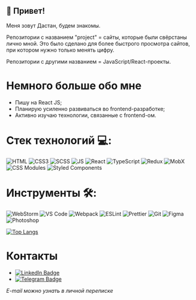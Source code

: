 ## 👋  Привет!

Меня зовут Дастан, будем знакомы.

Репозитории с названием "project" = сайты, которые были свёрстаны лично мной. Это было сделано для более быстрого просмотра сайтов, при котором нужно только менять цифру.

Репозитории с другими названием = JavaScript/React-проекты.

# Немного больше обо мне
* Пишу на React JS;
* Планирую усиленно развиваться во frontend-разработке;
* Активно изучаю технологии, связанные с frontend-ом.

# Стек технологий 💻:
![HTML](https://img.shields.io/badge/HTML5-%23E34F26?logo=html5&logoColor=%23fff&color=%23E34F26) ![CSS3](https://img.shields.io/badge/CSS3-%23E34F26?logo=css3&logoColor=%23fff&color=%231698E9) ![SCSS](https://img.shields.io/badge/SCSS-%23E34F26?logo=sass&logoColor=%23000&color=%23C95B93) ![JS](https://img.shields.io/badge/JavaScript-%23E34F26?logo=javascript&logoColor=%23000&color=%23F7E01D) ![React](https://camo.githubusercontent.com/b8f9baf34dfa59e5cf63be744777f8f01596535a4bcc1502df3cf39a71d41c23/68747470733a2f2f696d672e736869656c64732e696f2f62616467652f2d52656163742d3333333333333f7374796c653d666c6174266c6f676f3d7265616374) ![TypeScript](https://img.shields.io/badge/Typescript-%23E34F26?logo=typescript&logoColor=%23fff&color=%233179C7) ![Redux](https://img.shields.io/badge/Redux-%23E34F26?logo=redux&logoColor=%23764ABC&color=%23333) ![MobX](https://img.shields.io/badge/MobX-%23E34F26?logo=mobx&logoColor=%23fff&color=%23DD5C15) ![CSS Modules](https://img.shields.io/badge/CSS%20Modules-%23E34F26?logo=css3&logoColor=%23fff&color=%231698E9) ![Styled Components](https://img.shields.io/badge/styled%20components-%23333?logo=styled-components)
# Инструменты 🛠:
![WebStorm](https://img.shields.io/badge/WebStorm-%23E34F26?logo=webstorm&logoColor=%23fff&color=%2300CDD7) ![VS Code](https://img.shields.io/badge/VS%20Code-%23333?logo=visual%20studio%20code&logoColor=%23007ACC) ![Webpack](https://img.shields.io/badge/Webpack-%23E34F26?logo=webpack&logoColor=%23fff&color=%23539AC8) ![ESLint](https://img.shields.io/badge/ESLint-%23E34F26?logo=eslint&logoColor=%23fff&color=%234B32C3) ![Prettier](https://img.shields.io/badge/Prettier-%23E34F26?logo=prettier&logoColor=%23fff&color=%23C086C2) ![Git](https://camo.githubusercontent.com/3ea1c940cc08da19f16d17ca0c4704397dac1f12a1bb73f1174ae504c3e80a85/68747470733a2f2f696d672e736869656c64732e696f2f62616467652f2d4769742d3333333333333f7374796c653d666c6174266c6f676f3d676974) ![Figma](https://img.shields.io/badge/Figma-%23333?logo=figma&logoColor=white) ![Photoshop](https://img.shields.io/badge/Photoshop-%23333?logo=adobe%20photoshop&logoColor=%2331A8FF)

[![Top Langs](https://github-readme-stats.vercel.app/api/top-langs/?username=Dastan64&layout=compact)](https://github.com/anuraghazra/github-readme-stats)

# Контакты
- 
  <a href="https://www.linkedin.com/in/zhamekeshev/">
    <img src="https://img.shields.io/badge/LinkedIn-blue?logo=linkedin&logoColor=white" alt="LinkedIn Badge"/>
  </a>
-  <a href="https://t.me/dastan64">
    <img src="https://img.shields.io/badge/Telegram-rgb(53,164,222)?logo=telegram&logoColor=white" alt="Telegram Badge"/>
</a>


*E-mail можно узнать в личной переписке*

<!---
Dastan64/Dastan64 is a ✨ special ✨ repository because its `README.md` (this file) appears on your GitHub profile.
You can click the Preview link to take a look at your changes.
--->
